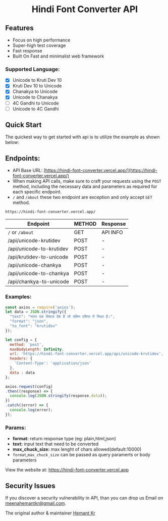 <h1 align="center">Hindi Font Converter API</h1>

## Features

- Focus on high performance
- Super-high test coverage
- Fast response
- Built On Fast and minimalist web framework

### Supported Language:

- [x] Unicode to Kruti Dev 10
- [x] Kruti Dev 10 to Unicode
- [x] Chanakya to Unicode
- [x] Unicode to Chanakya
- [ ] 4C Gandhi to Unicode
- [ ] Unicode to 4C Gandhi

## Quick Start

The quickest way to get started with api is to utilize the example as shown below:
## Endpoints:
- API Base URL: [https://hindi-font-converter.vercel.app/](https://hindi-font-converter.vercel.app/)
- When making API calls, make sure to craft your requests using the `POST` method, including the necessary data and parameters as required for each specific endpoint.
- `/` and `/about` these two endpoint are exception and only accept `GET` method.

  
```
https://hindi-font-converter.vercel.app/
```
|  Endpoint 	              | METHOD |  Response |
|---	                      |---	      |---	      |
|  `/` 	 or `/about`        |     GET   | API INFO  |
|  /api/unicode-krutidev 	  |    POST   |   	-     |
|  /api/unicode-to-krutidev |    POST   |   	-     |
|  /api/krutidev-to-unicode |    POST   |   	-     |
|  /api/unicode-chankya 	  |    POST   |   	-     |
|  /api/unicode-to-chankya 	|    POST   |   	-     |
|  /api/chankya-to-unicode 	|    POST   |   	-     |

### Examples:

```js
const axios = require('axios');
let data = JSON.stringify({
  "text": "भारत एक विशाल देश है जो दक्षिण एशिया में स्थित है।",
  "format": "json",
  "to_font": "krutidev"
});

let config = {
  method: 'post',
  maxBodyLength: Infinity,
  url: 'https://hindi-font-converter.vercel.app/api/unicode-krutidev',
  headers: { 
    'Content-Type': 'application/json'
  },
  data : data
};

axios.request(config)
.then((response) => {
  console.log(JSON.stringify(response.data));
})
.catch((error) => {
  console.log(error);
});

```


### Params:

- **format:** return response type (eg: plain,html,json)
- **text:** input text that need to be converted
- **max_chuck_size:** max lenght of chars allowed(default:10000)
- `format`,`max_chuck_size` can be passed as query paramerts or body parameters

View the website at: https://hindi-font-converter.vercel.app

## Security Issues

If you discover a security vulnerability in API, than you can drop us Email on [meenahemantkr@gmail.com](mailto:meenahemantkr@gmail.com).

The original author & maintainer [Hemant Kr](https://github.com/hemant-kr-meena)
